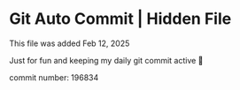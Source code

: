 # Git Auto Commit | Hidden File

This file was added Feb 12, 2025

Just for fun and keeping my daily git commit active 🤪

commit number: 196834
